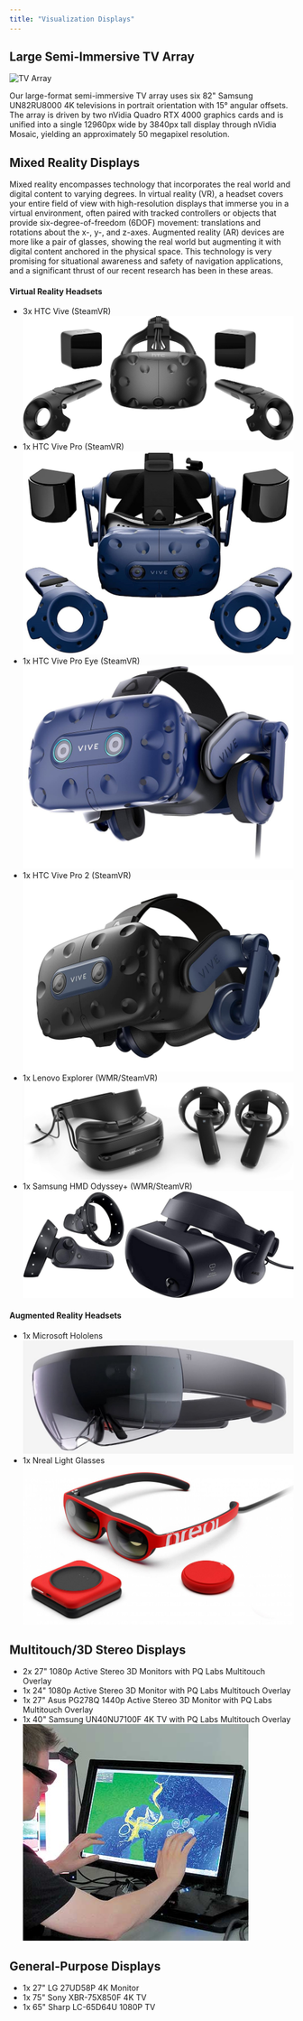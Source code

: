 ```yaml
---
title: "Visualization Displays"
---
```


## Large Semi-Immersive TV Array

![TV Array](/img/tvarray.png)

 Our large-format semi-immersive TV array uses six 82" Samsung UN82RU8000 4K televisions in portrait orientation with 15° angular offsets. The array is driven by two nVidia Quadro RTX 4000 graphics cards and is unified into a single 12960px wide by 3840px tall display through nVidia Mosaic, yielding an approximately 50 megapixel resolution.

## Mixed Reality Displays

Mixed reality encompasses technology that incorporates the real world and digital content to varying degrees. In virtual reality (VR), a headset covers your entire field of view with high-resolution displays that immerse you in a virtual environment, often paired with tracked controllers or objects that provide six-degree-of-freedom (6DOF) movement: translations and rotations about the x-, y-, and z-axes. Augmented reality (AR) devices are more like a pair of glasses, showing the real world but augmenting it with digital content anchored in the physical space. This technology is very promising for situational awareness and safety of navigation applications, and a significant thrust of our recent research has been in these areas.

#### Virtual Reality Headsets
- 3x HTC Vive (SteamVR) ![HTC Vive](vive.jpg)
- 1x HTC Vive Pro (SteamVR) ![HTC Vive Pro](vivepro.jpg)
- 1x HTC Vive Pro Eye (SteamVR) ![HTC Vive Pro Eye](viveproeye.jpg)
- 1x HTC Vive Pro 2 (SteamVR) ![HTC Vive Pro 2](vivepro2.jpg)
- 1x Lenovo Explorer (WMR/SteamVR) ![Lenovo Explorer](lenovoexplorer.jpeg)
- 1x Samsung HMD Odyssey+ (WMR/SteamVR) ![Samsung HMD Odyssey+](hmdodysseyplus.jpg)

#### Augmented Reality Headsets
- 1x Microsoft Hololens ![Hololens](hololens.jpeg)
- 1x Nreal Light Glasses ![Nreal Light Glasses](nreal-light.jpg)

## Multitouch/3D Stereo Displays
- 2x 27" 1080p Active Stereo 3D Monitors with PQ Labs Multitouch Overlay
- 1x 24" 1080p Active Stereo 3D Monitor with PQ Labs Multitouch Overlay
- 1x 27" Asus PG278Q 1440p Active Stereo 3D Monitor with PQ Labs Multitouch Overlay
- 1x 40" Samsung UN40NU7100F 4K TV with PQ Labs Multitouch Overlay ![FlowTouch 3D](flowTouch3D.jpg)

## General-Purpose Displays
- 1x 27" LG 27UD58P 4K Monitor
- 1x 75" Sony XBR-75X850F 4K TV
- 1x 65" Sharp LC-65D64U 1080P TV
